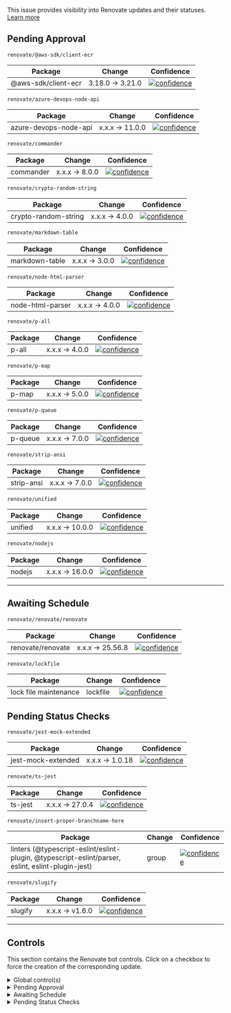 This issue provides visibility into Renovate updates and their statuses. [Learn more](https://docs.renovatebot.com/key-concepts/dashboard/)

## Pending Approval

`renovate/@aws-sdk/client-ecr`

| Package             | Change           | Confidence                                                                                                                                                                |
| ------------------- | ---------------- | ------------------------------------------------------------------------------------------------------------------------------------------------------------------------- |
| @aws-sdk/client-ecr | 3.18.0 -> 3.21.0 | [![confidence](https://badges.renovateapi.com/packages/npm/@docusaurus%2fcore/2.0.0-beta.3/confidence-slim/2.0.0-beta.2)](https://docs.renovatebot.com/merge-confidence/) |

`renovate/azure-devops-node-api`

| Package               | Change          | Confidence                                                                                                                                                                |
| --------------------- | --------------- | ------------------------------------------------------------------------------------------------------------------------------------------------------------------------- |
| azure-devops-node-api | x.x.x -> 11.0.0 | [![confidence](https://badges.renovateapi.com/packages/npm/@docusaurus%2fcore/2.0.0-beta.3/confidence-slim/2.0.0-beta.2)](https://docs.renovatebot.com/merge-confidence/) |

`renovate/commander`

| Package   | Change         | Confidence                                                                                                                                                                |
| --------- | -------------- | ------------------------------------------------------------------------------------------------------------------------------------------------------------------------- |
| commander | x.x.x -> 8.0.0 | [![confidence](https://badges.renovateapi.com/packages/npm/@docusaurus%2fcore/2.0.0-beta.3/confidence-slim/2.0.0-beta.2)](https://docs.renovatebot.com/merge-confidence/) |

`renovate/crypto-random-string`

| Package              | Change         | Confidence                                                                                                                                                                |
| -------------------- | -------------- | ------------------------------------------------------------------------------------------------------------------------------------------------------------------------- |
| crypto-random-string | x.x.x -> 4.0.0 | [![confidence](https://badges.renovateapi.com/packages/npm/@docusaurus%2fcore/2.0.0-beta.3/confidence-slim/2.0.0-beta.2)](https://docs.renovatebot.com/merge-confidence/) |

`renovate/markdown-table`

| Package        | Change         | Confidence                                                                                                                                                                |
| -------------- | -------------- | ------------------------------------------------------------------------------------------------------------------------------------------------------------------------- |
| markdown-table | x.x.x -> 3.0.0 | [![confidence](https://badges.renovateapi.com/packages/npm/@docusaurus%2fcore/2.0.0-beta.3/confidence-slim/2.0.0-beta.2)](https://docs.renovatebot.com/merge-confidence/) |

`renovate/node-html-parser`

| Package          | Change         | Confidence                                                                                                                                                                |
| ---------------- | -------------- | ------------------------------------------------------------------------------------------------------------------------------------------------------------------------- |
| node-html-parser | x.x.x -> 4.0.0 | [![confidence](https://badges.renovateapi.com/packages/npm/@docusaurus%2fcore/2.0.0-beta.3/confidence-slim/2.0.0-beta.2)](https://docs.renovatebot.com/merge-confidence/) |

`renovate/p-all`

| Package | Change         | Confidence                                                                                                                                                                |
| ------- | -------------- | ------------------------------------------------------------------------------------------------------------------------------------------------------------------------- |
| p-all   | x.x.x -> 4.0.0 | [![confidence](https://badges.renovateapi.com/packages/npm/@docusaurus%2fcore/2.0.0-beta.3/confidence-slim/2.0.0-beta.2)](https://docs.renovatebot.com/merge-confidence/) |

`renovate/p-map`

| Package | Change         | Confidence                                                                                                                                                                |
| ------- | -------------- | ------------------------------------------------------------------------------------------------------------------------------------------------------------------------- |
| p-map   | x.x.x -> 5.0.0 | [![confidence](https://badges.renovateapi.com/packages/npm/@docusaurus%2fcore/2.0.0-beta.3/confidence-slim/2.0.0-beta.2)](https://docs.renovatebot.com/merge-confidence/) |

`renovate/p-queue`

| Package | Change         | Confidence                                                                                                                                                                |
| ------- | -------------- | ------------------------------------------------------------------------------------------------------------------------------------------------------------------------- |
| p-queue | x.x.x -> 7.0.0 | [![confidence](https://badges.renovateapi.com/packages/npm/@docusaurus%2fcore/2.0.0-beta.3/confidence-slim/2.0.0-beta.2)](https://docs.renovatebot.com/merge-confidence/) |

`renovate/strip-ansi`

| Package    | Change         | Confidence                                                                                                                                                                |
| ---------- | -------------- | ------------------------------------------------------------------------------------------------------------------------------------------------------------------------- |
| strip-ansi | x.x.x -> 7.0.0 | [![confidence](https://badges.renovateapi.com/packages/npm/@docusaurus%2fcore/2.0.0-beta.3/confidence-slim/2.0.0-beta.2)](https://docs.renovatebot.com/merge-confidence/) |

`renovate/unified`

| Package | Change          | Confidence                                                                                                                                                                |
| ------- | --------------- | ------------------------------------------------------------------------------------------------------------------------------------------------------------------------- |
| unified | x.x.x -> 10.0.0 | [![confidence](https://badges.renovateapi.com/packages/npm/@docusaurus%2fcore/2.0.0-beta.3/confidence-slim/2.0.0-beta.2)](https://docs.renovatebot.com/merge-confidence/) |

`renovate/nodejs`

| Package | Change          | Confidence                                                                                                                                                                |
| ------- | --------------- | ------------------------------------------------------------------------------------------------------------------------------------------------------------------------- |
| nodejs  | x.x.x -> 16.0.0 | [![confidence](https://badges.renovateapi.com/packages/npm/@docusaurus%2fcore/2.0.0-beta.3/confidence-slim/2.0.0-beta.2)](https://docs.renovatebot.com/merge-confidence/) |

<hr>

## Awaiting Schedule

`renovate/renovate/renovate`

| Package           | Change           | Confidence                                                                                                                                                                |
| ----------------- | ---------------- | ------------------------------------------------------------------------------------------------------------------------------------------------------------------------- |
| renovate/renovate | x.x.x -> 25.56.8 | [![confidence](https://badges.renovateapi.com/packages/npm/@docusaurus%2fcore/2.0.0-beta.3/confidence-slim/2.0.0-beta.2)](https://docs.renovatebot.com/merge-confidence/) |

`renovate/lockfile`

| Package               | Change   | Confidence                                                                                                                                                                |
| --------------------- | -------- | ------------------------------------------------------------------------------------------------------------------------------------------------------------------------- |
| lock file maintenance | lockfile | [![confidence](https://badges.renovateapi.com/packages/npm/@docusaurus%2fcore/2.0.0-beta.3/confidence-slim/2.0.0-beta.2)](https://docs.renovatebot.com/merge-confidence/) |

## Pending Status Checks

`renovate/jest-mock-extended`

| Package            | Change          | Confidence                                                                                                                                                                |
| ------------------ | --------------- | ------------------------------------------------------------------------------------------------------------------------------------------------------------------------- |
| jest-mock-extended | x.x.x -> 1.0.18 | [![confidence](https://badges.renovateapi.com/packages/npm/@docusaurus%2fcore/2.0.0-beta.3/confidence-slim/2.0.0-beta.2)](https://docs.renovatebot.com/merge-confidence/) |

`renovate/ts-jest`

| Package | Change          | Confidence                                                                                                                                                                |
| ------- | --------------- | ------------------------------------------------------------------------------------------------------------------------------------------------------------------------- |
| ts-jest | x.x.x -> 27.0.4 | [![confidence](https://badges.renovateapi.com/packages/npm/@docusaurus%2fcore/2.0.0-beta.3/confidence-slim/2.0.0-beta.2)](https://docs.renovatebot.com/merge-confidence/) |

`renovate/insert-proper-branchname-here`

| Package                                                                                           | Change | Confidence                                                                                                                                                                |
| ------------------------------------------------------------------------------------------------- | ------ | ------------------------------------------------------------------------------------------------------------------------------------------------------------------------- |
| linters (@typescript-eslint/eslint-plugin, @typescript-eslint/parser, eslint, eslint-plugin-jest) | group  | [![confidence](https://badges.renovateapi.com/packages/npm/@docusaurus%2fcore/2.0.0-beta.3/confidence-slim/2.0.0-beta.2)](https://docs.renovatebot.com/merge-confidence/) |

`renovate/slugify`

| Package | Change          | Confidence                                                                                                                                                                |
| ------- | --------------- | ------------------------------------------------------------------------------------------------------------------------------------------------------------------------- |
| slugify | x.x.x -> v1.6.0 | [![confidence](https://badges.renovateapi.com/packages/npm/@docusaurus%2fcore/2.0.0-beta.3/confidence-slim/2.0.0-beta.2)](https://docs.renovatebot.com/merge-confidence/) |

<hr>

## Controls

This section contains the Renovate bot controls.
Click on a checkbox to force the creation of the corresponding update.

<details><summary>Global control(s)</summary>

- [ ] Check this box to trigger a request for Renovate to run again on this repository

</details>

<details><summary>Pending Approval</summary>

- [ ] build(deps): update dependency @aws-sdk/client-ecr to v3.21.0
- [ ] build(deps): update dependency azure-devops-node-api to v11
- [ ] build(deps): update dependency commander to v8
- [ ] build(deps): update dependency crypto-random-string to v4
- [ ] build(deps): update dependency markdown-table to v3
- [ ] build(deps): update dependency node-html-parser to v4
- [ ] build(deps): update dependency p-all to v4
- [ ] build(deps): update dependency p-map to v5
- [ ] build(deps): update dependency p-queue to v7
- [ ] build(deps): update dependency strip-ansi to v7
- [ ] chore(deps): update dependency unified to v10
- [ ] chore(deps): update node.js to v16

</details>

<details><summary>Awaiting Schedule</summary>

- [ ] docs: update references to renovate/renovate to v25.56.8
- [ ] chore(deps): lock file maintenance

</details>

<details><summary>Pending Status Checks</summary>

- [ ] chore(deps): update dependency jest-mock-extended to v1.0.18
- [ ] chore(deps): update dependency ts-jest to v27.0.4
- [ ] chore(deps): update linters (@typescript-eslint/eslint-plugin, @typescript-eslint/parser, eslint, eslint-plugin-jest)
- [ ] build(deps): update dependency slugify to v1.6.0

</details>
